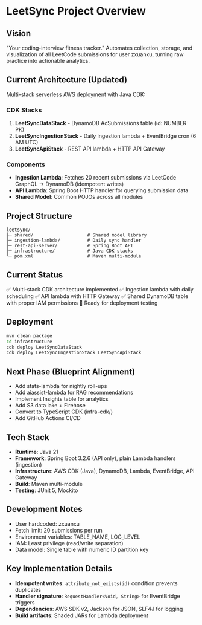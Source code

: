 # LeetSync Project Overview

## Vision

"Your coding-interview fitness tracker." Automates collection, storage, and visualization of all LeetCode submissions
for user zxuanxu, turning raw practice into actionable analytics.

## Current Architecture (Updated)

Multi-stack serverless AWS deployment with Java CDK:

### CDK Stacks

1. **LeetSyncDataStack** - DynamoDB AcSubmissions table (id: NUMBER PK)
2. **LeetSyncIngestionStack** - Daily ingestion lambda + EventBridge cron (6 AM UTC)
3. **LeetSyncApiStack** - REST API lambda + HTTP API Gateway

### Components

- **Ingestion Lambda**: Fetches 20 recent submissions via LeetCode GraphQL → DynamoDB (idempotent writes)
- **API Lambda**: Spring Boot HTTP handler for querying submission data
- **Shared Model**: Common POJOs across all modules

## Project Structure

```
leetsync/
├─ shared/                    # Shared model library
├─ ingestion-lambda/          # Daily sync handler
├─ rest-api-server/           # Spring Boot API
├─ infrastructure/            # Java CDK stacks
└─ pom.xml                    # Maven multi-module
```

## Current Status

✅ Multi-stack CDK architecture implemented
✅ Ingestion lambda with daily scheduling
✅ API lambda with HTTP Gateway
✅ Shared DynamoDB table with proper IAM permissions
🔄 Ready for deployment testing

## Deployment

```bash
mvn clean package
cd infrastructure
cdk deploy LeetSyncDataStack
cdk deploy LeetSyncIngestionStack LeetSyncApiStack
```

## Next Phase (Blueprint Alignment)

- Add stats-lambda for nightly roll-ups
- Add aiassist-lambda for RAG recommendations
- Implement Insights table for analytics
- Add S3 data lake + Firehose
- Convert to TypeScript CDK (infra-cdk/)
- Add GitHub Actions CI/CD

## Tech Stack

- **Runtime**: Java 21
- **Framework**: Spring Boot 3.2.6 (API only), plain Lambda handlers (ingestion)
- **Infrastructure**: AWS CDK (Java), DynamoDB, Lambda, EventBridge, API Gateway
- **Build**: Maven multi-module
- **Testing**: JUnit 5, Mockito

## Development Notes

- User hardcoded: zxuanxu
- Fetch limit: 20 submissions per run
- Environment variables: TABLE_NAME, LOG_LEVEL
- IAM: Least privilege (read/write separation)
- Data model: Single table with numeric ID partition key

## Key Implementation Details

- **Idempotent writes**: `attribute_not_exists(id)` condition prevents duplicates
- **Handler signature**: `RequestHandler<Void, String>` for EventBridge triggers
- **Dependencies**: AWS SDK v2, Jackson for JSON, SLF4J for logging
- **Build artifacts**: Shaded JARs for Lambda deployment
